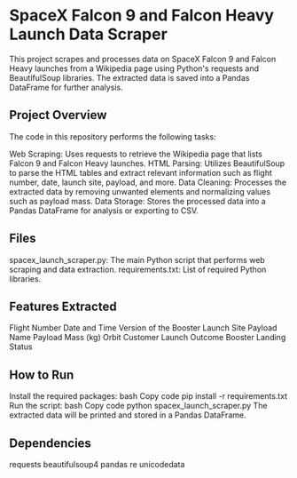 # SpaceX Falcon 9 and Falcon Heavy Launch Data Scraper
This project scrapes and processes data on SpaceX Falcon 9 and Falcon Heavy launches from a Wikipedia page using Python's requests and BeautifulSoup libraries. The extracted data is saved into a Pandas DataFrame for further analysis.

## Project Overview
The code in this repository performs the following tasks:

Web Scraping: Uses requests to retrieve the Wikipedia page that lists Falcon 9 and Falcon Heavy launches.
HTML Parsing: Utilizes BeautifulSoup to parse the HTML tables and extract relevant information such as flight number, date, launch site, payload, and more.
Data Cleaning: Processes the extracted data by removing unwanted elements and normalizing values such as payload mass.
Data Storage: Stores the processed data into a Pandas DataFrame for analysis or exporting to CSV.
## Files
spacex_launch_scraper.py: The main Python script that performs web scraping and data extraction.
requirements.txt: List of required Python libraries.
## Features Extracted
Flight Number
Date and Time
Version of the Booster
Launch Site
Payload Name
Payload Mass (kg)
Orbit
Customer
Launch Outcome
Booster Landing Status
## How to Run
Install the required packages:
bash
Copy code
pip install -r requirements.txt
Run the script:
bash
Copy code
python spacex_launch_scraper.py
The extracted data will be printed and stored in a Pandas DataFrame.
## Dependencies
requests
beautifulsoup4
pandas
re
unicodedata

